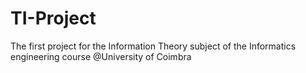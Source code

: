 # TI-Project
The first project for the Information Theory subject of the Informatics engineering course @University of Coimbra
